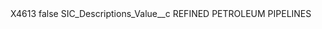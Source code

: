 <?xml version="1.0" encoding="UTF-8"?>
<CustomMetadata xmlns="http://soap.sforce.com/2006/04/metadata" xmlns:xsi="http://www.w3.org/2001/XMLSchema-instance" xmlns:xsd="http://www.w3.org/2001/XMLSchema">
    <label>X4613</label>
    <protected>false</protected>
    <values>
        <field>SIC_Descriptions_Value__c</field>
        <value xsi:type="xsd:string">REFINED PETROLEUM PIPELINES</value>
    </values>
</CustomMetadata>
